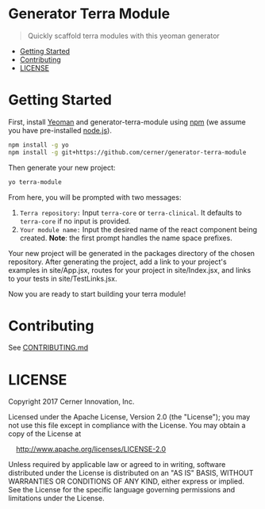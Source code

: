 # Generator Terra Module

> Quickly scaffold terra modules with this yeoman generator

- [Getting Started](#getting-started)
- [Contributing](#contributing)
- [LICENSE](#license)

# Getting Started

First, install [Yeoman](http://yeoman.io) and generator-terra-module using [npm](https://www.npmjs.com/) (we assume you have pre-installed [node.js](https://nodejs.org/)).

```bash
npm install -g yo
npm install -g git+https://github.com/cerner/generator-terra-module
```

Then generate your new project:

```bash
yo terra-module
```
From here, you will be prompted with two messages:
1. `Terra repository:`
Input `terra-core` or `terra-clinical`. It defaults to `terra-core` if no input is provided.
2. `Your module name:`
Input the desired name of the react component being created. **Note**: the first prompt handles the name space prefixes.

Your new project will be generated in the packages directory of the chosen repository. After generating the project, add a link to your project's examples in site/App.jsx, routes for your project in site/Index.jsx, and links to your tests in site/TestLinks.jsx.

Now you are ready to start building your terra module!

# Contributing

See [CONTRIBUTING.md](CONTRIBUTING.md)

# LICENSE

Copyright 2017 Cerner Innovation, Inc.

Licensed under the Apache License, Version 2.0 (the "License"); you may not use this file except in compliance with the License. You may obtain a copy of the License at

&nbsp;&nbsp;&nbsp;&nbsp;http://www.apache.org/licenses/LICENSE-2.0

Unless required by applicable law or agreed to in writing, software distributed under the License is distributed on an "AS IS" BASIS, WITHOUT WARRANTIES OR CONDITIONS OF ANY KIND, either express or implied. See the License for the specific language governing permissions and limitations under the License.
